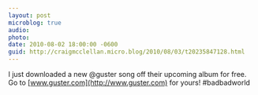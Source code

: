 ```yaml
---
layout: post
microblog: true
audio: 
photo: 
date: 2010-08-02 18:00:00 -0600
guid: http://craigmcclellan.micro.blog/2010/08/03/t20235847128.html
---
```

I just downloaded a new @guster song off their upcoming album for free. Go to [www.guster.com](http://www.guster.com) for yours! #badbadworld
